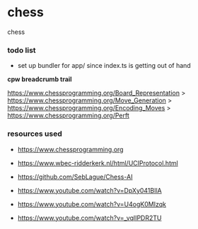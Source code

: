 # chess

chess

### todo list

- set up bundler for app/ since index.ts is getting out of hand

**cpw breadcrumb trail**

https://www.chessprogramming.org/Board_Representation > https://www.chessprogramming.org/Move_Generation > https://www.chessprogramming.org/Encoding_Moves > https://www.chessprogramming.org/Perft
 
### resources used

- https://www.chessprogramming.org

- https://www.wbec-ridderkerk.nl/html/UCIProtocol.html

- https://github.com/SebLague/Chess-AI

- https://www.youtube.com/watch?v=DpXy041BIlA

- https://www.youtube.com/watch?v=U4ogK0MIzqk

- https://www.youtube.com/watch?v=_vqlIPDR2TU